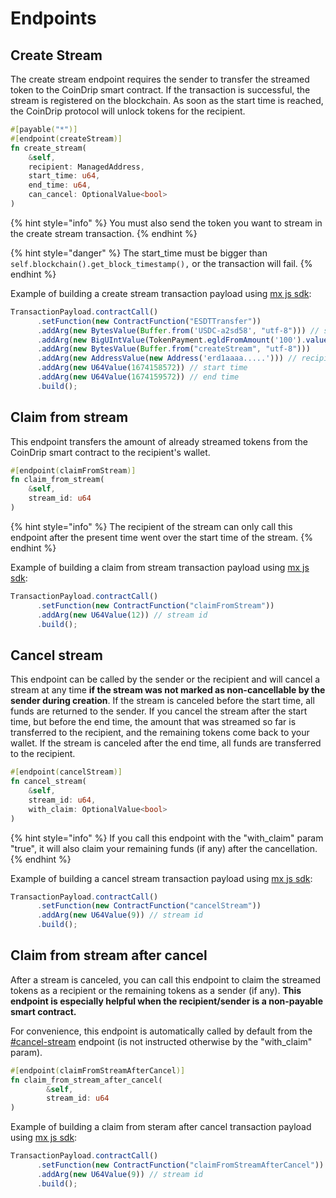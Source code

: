 # Endpoints

## Create Stream

The create stream endpoint requires the sender to transfer the streamed token to the CoinDrip smart contract. If the transaction is successful, the stream is registered on the blockchain. As soon as the start time is reached, the CoinDrip protocol will unlock tokens for the recipient.

```rust
#[payable("*")]
#[endpoint(createStream)]
fn create_stream(
    &self,
    recipient: ManagedAddress,
    start_time: u64,
    end_time: u64,
    can_cancel: OptionalValue<bool>
) 
```

{% hint style="info" %}
You must also send the token you want to stream in the create stream transaction.
{% endhint %}

{% hint style="danger" %}
The start\_time must be bigger than `self.blockchain().get_block_timestamp(),` or the transaction will fail.
{% endhint %}

Example of building a create stream transaction payload using [mx js sdk](https://github.com/multiversx/mx-sdk-js-core):

```typescript
TransactionPayload.contractCall()
      .setFunction(new ContractFunction("ESDTTransfer"))
      .addArg(new BytesValue(Buffer.from('USDC-a2sd58', "utf-8"))) // streamed token identifier
      .addArg(new BigUIntValue(TokenPayment.egldFromAmount('100').valueOf())) // streamed token amount
      .addArg(new BytesValue(Buffer.from("createStream", "utf-8")))
      .addArg(new AddressValue(new Address('erd1aaaa.....'))) // recipient address
      .addArg(new U64Value(1674158572)) // start time
      .addArg(new U64Value(1674159572)) // end time
      .build();
```

## Claim from stream

This endpoint transfers the amount of already streamed tokens from the CoinDrip smart contract to the recipient's wallet.&#x20;

```rust
#[endpoint(claimFromStream)]
fn claim_from_stream(
    &self,
    stream_id: u64
)
```

{% hint style="info" %}
The recipient of the stream can only call this endpoint after the present time went over the start time of the stream.
{% endhint %}

Example of building a claim from stream transaction payload using [mx js sdk](https://github.com/multiversx/mx-sdk-js-core):

```typescript
TransactionPayload.contractCall()
      .setFunction(new ContractFunction("claimFromStream"))
      .addArg(new U64Value(12)) // stream id
      .build();
```

## Cancel stream

This endpoint can be called by the sender or the recipient and will cancel a stream at any time **if the stream was not marked as non-cancellable by the sender during creation**. If the stream is canceled before the start time, all funds are returned to the sender. If you cancel the stream after the start time, but before the end time, the amount that was streamed so far is transferred to the recipient, and the remaining tokens come back to your wallet. If the stream is canceled after the end time, all funds are transferred to the recipient.

```rust
#[endpoint(cancelStream)]
fn cancel_stream(
    &self,
    stream_id: u64,
    with_claim: OptionalValue<bool>
)
```

{% hint style="info" %}
If you call this endpoint with the "with\_claim" param "true", it will also claim your remaining funds (if any) after the cancellation.&#x20;
{% endhint %}

Example of building a cancel stream transaction payload using [mx js sdk](https://github.com/multiversx/mx-sdk-js-core):

```typescript
TransactionPayload.contractCall()
      .setFunction(new ContractFunction("cancelStream"))
      .addArg(new U64Value(9)) // stream id
      .build();
```

## Claim from stream after cancel

After a stream is canceled, you can call this endpoint to claim the streamed tokens as a recipient or the remaining tokens as a sender (if any). **This endpoint is especially helpful when the recipient/sender is a non-payable smart contract.**

For convenience, this endpoint is automatically called by default from the [#cancel-stream](endpoints.md#cancel-stream "mention") endpoint (is not instructed otherwise by the "with\_claim" param).

```rust
#[endpoint(claimFromStreamAfterCancel)]
fn claim_from_stream_after_cancel(
        &self,
        stream_id: u64
)
```

Example of building a claim from steram after cancel transaction payload using [mx js sdk](https://github.com/multiversx/mx-sdk-js-core):

```typescript
TransactionPayload.contractCall()
      .setFunction(new ContractFunction("claimFromStreamAfterCancel"))
      .addArg(new U64Value(9)) // stream id
      .build();
```
